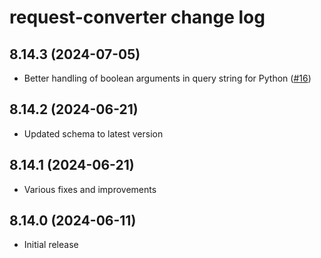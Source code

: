 # request-converter change log

## 8.14.3 (2024-07-05)
* Better handling of boolean arguments in query string for Python ([#16](https://github.com/elastic/request-converter/pull/16))

## 8.14.2 (2024-06-21)
* Updated schema to latest version

## 8.14.1 (2024-06-21)
* Various fixes and improvements

## 8.14.0 (2024-06-11)
* Initial release

